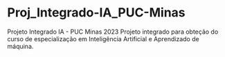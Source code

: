 # Proj_Integrado-IA_PUC-Minas
Projeto Integrado IA - PUC Minas 2023
Projeto integrado para obteção do curso de especialização em Inteligência Artificial e Aprendizado de máquina.
